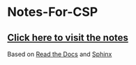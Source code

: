 # Notes-For-CSP
## [Click here to visit the notes](https://notes-for-csp.readthedocs.io)  
Based on [Read the Docs](https://readthedocs.org/) and [Sphinx](https://www.sphinx-doc.org/)
